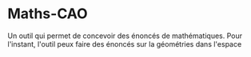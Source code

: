 # Maths-CAO
Un outil qui permet de concevoir des énoncés de mathématiques. Pour l'instant, l'outil peux faire des énoncés sur la géométries dans l'espace
